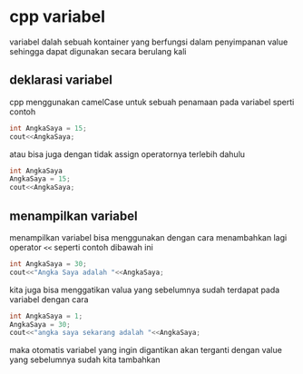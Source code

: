 # cpp variabel
variabel dalah sebuah kontainer yang berfungsi dalam penyimpanan value sehingga dapat digunakan secara berulang kali

## deklarasi variabel
cpp menggunakan camelCase untuk sebuah penamaan pada variabel sperti contoh

```cpp
int AngkaSaya = 15;
cout<<AngkaSaya;
```
atau bisa juga dengan tidak assign operatornya terlebih dahulu
```cpp
int AngkaSaya
AngkaSaya = 15;
cout<<AngkaSaya;
```

## menampilkan variabel
menampilkan variabel bisa menggunakan dengan cara menambahkan lagi operator ``<<`` seperti contoh dibawah ini
```cpp
int AngkaSaya = 30;
cout<<"Angka Saya adalah "<<AngkaSaya;
```
kita juga bisa menggatikan valua yang sebelumnya sudah terdapat pada variabel dengan cara
```cpp
int AngkaSaya = 1;
AngkaSaya = 30;
cout<<"angka saya sekarang adalah "<<AngkaSaya;
```
maka otomatis variabel yang ingin digantikan akan terganti dengan value yang sebelumnya sudah kita tambahkan

